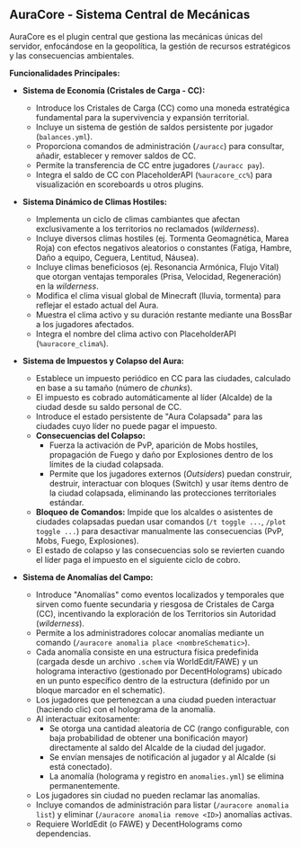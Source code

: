 ## AuraCore - Sistema Central de Mecánicas

AuraCore es el plugin central que gestiona las mecánicas únicas del servidor, enfocándose en la geopolítica, la gestión de recursos estratégicos y las consecuencias ambientales.

**Funcionalidades Principales:**

* **Sistema de Economía (Cristales de Carga - CC):**
    * Introduce los Cristales de Carga (CC) como una moneda estratégica fundamental para la supervivencia y expansión territorial.
    * Incluye un sistema de gestión de saldos persistente por jugador (`balances.yml`).
    * Proporciona comandos de administración (`/auracc`) para consultar, añadir, establecer y remover saldos de CC.
    * Permite la transferencia de CC entre jugadores (`/auracc pay`).
    * Integra el saldo de CC con PlaceholderAPI (`%auracore_cc%`) para visualización en scoreboards u otros plugins.

* **Sistema Dinámico de Climas Hostiles:**
    * Implementa un ciclo de climas cambiantes que afectan exclusivamente a los territorios no reclamados (*wilderness*).
    * Incluye diversos climas hostiles (ej. Tormenta Geomagnética, Marea Roja) con efectos negativos aleatorios o constantes (Fatiga, Hambre, Daño a equipo, Ceguera, Lentitud, Náusea).
    * Incluye climas beneficiosos (ej. Resonancia Armónica, Flujo Vital) que otorgan ventajas temporales (Prisa, Velocidad, Regeneración) en la *wilderness*.
    * Modifica el clima visual global de Minecraft (lluvia, tormenta) para reflejar el estado actual del Aura.
    * Muestra el clima activo y su duración restante mediante una BossBar a los jugadores afectados.
    * Integra el nombre del clima activo con PlaceholderAPI (`%auracore_clima%`).

* **Sistema de Impuestos y Colapso del Aura:**
    * Establece un impuesto periódico en CC para las ciudades, calculado en base a su tamaño (número de *chunks*).
    * El impuesto es cobrado automáticamente al líder (Alcalde) de la ciudad desde su saldo personal de CC.
    * Introduce el estado persistente de "Aura Colapsada" para las ciudades cuyo líder no puede pagar el impuesto.
    * **Consecuencias del Colapso:**
        * Fuerza la activación de PvP, aparición de Mobs hostiles, propagación de Fuego y daño por Explosiones dentro de los límites de la ciudad colapsada.
        * Permite que los jugadores externos (*Outsiders*) puedan construir, destruir, interactuar con bloques (Switch) y usar ítems dentro de la ciudad colapsada, eliminando las protecciones territoriales estándar.
    * **Bloqueo de Comandos:** Impide que los alcaldes o asistentes de ciudades colapsadas puedan usar comandos (`/t toggle ...`, `/plot toggle ...`) para desactivar manualmente las consecuencias (PvP, Mobs, Fuego, Explosiones).
    * El estado de colapso y las consecuencias solo se revierten cuando el líder paga el impuesto en el siguiente ciclo de cobro.
* **Sistema de Anomalías del Campo:**
    * Introduce "Anomalías" como eventos localizados y temporales que sirven como fuente secundaria y riesgosa de Cristales de Carga (CC), incentivando la exploración de los Territorios sin Autoridad (*wilderness*).
    * Permite a los administradores colocar anomalías mediante un comando (`/auracore anomalia place <nombreSchematic>`).
    * Cada anomalía consiste en una estructura física predefinida (cargada desde un archivo `.schem` vía WorldEdit/FAWE) y un holograma interactivo (gestionado por DecentHolograms) ubicado en un punto específico dentro de la estructura (definido por un bloque marcador en el schematic).
    * Los jugadores que pertenezcan a una ciudad pueden interactuar (haciendo clic) con el holograma de la anomalía.
    * Al interactuar exitosamente:
        * Se otorga una cantidad aleatoria de CC (rango configurable, con baja probabilidad de obtener una bonificación mayor) directamente al saldo del Alcalde de la ciudad del jugador.
        * Se envían mensajes de notificación al jugador y al Alcalde (si está conectado).
        * La anomalía (holograma y registro en `anomalies.yml`) se elimina permanentemente.
    * Los jugadores sin ciudad no pueden reclamar las anomalías.
    * Incluye comandos de administración para listar (`/auracore anomalia list`) y eliminar (`/auracore anomalia remove <ID>`) anomalías activas.
    * Requiere WorldEdit (o FAWE) y DecentHolograms como dependencias.
